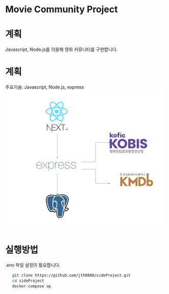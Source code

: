 # Movie Community Project

# 계획
Javascript, Node.js를 이용해 영화 커뮤니티를 구현합니다.

# 계획

주요기술: Javascript, Node.js, express
![구조도](img/service.png)

# 실행방법
.env 파일 설정이 필요합니다.

```bash
   git clone https://github.com/jth0809/sideProject.git
   cd sideProject
   docker-compose up
```
